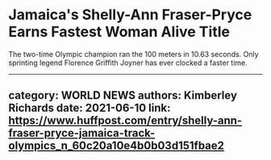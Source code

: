 # Jamaica's Shelly-Ann Fraser-Pryce Earns Fastest Woman Alive Title

The two-time Olympic champion ran the 100 meters in 10.63 seconds. Only sprinting legend Florence Griffith Joyner has ever clocked a faster time.

---
category: WORLD NEWS
authors: Kimberley Richards
date: 2021-06-10
link: https://www.huffpost.com/entry/shelly-ann-fraser-pryce-jamaica-track-olympics_n_60c20a10e4b0b03d151fbae2
---
